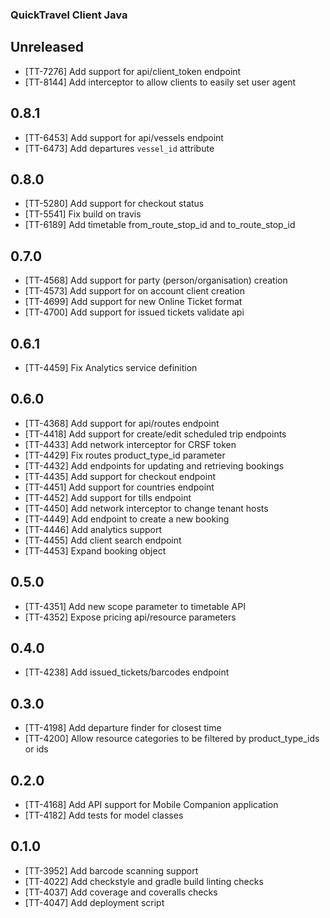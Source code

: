 ### QuickTravel Client Java

## Unreleased

* [TT-7276] Add support for api/client_token endpoint
* [TT-8144] Add interceptor to allow clients to easily set user agent

## 0.8.1

* [TT-6453] Add support for api/vessels endpoint
* [TT-6473] Add departures `vessel_id` attribute

## 0.8.0

* [TT-5280] Add support for checkout status
* [TT-5541] Fix build on travis
* [TT-6189] Add timetable from_route_stop_id and to_route_stop_id

## 0.7.0

* [TT-4568] Add support for party (person/organisation) creation
* [TT-4573] Add support for on account client creation
* [TT-4699] Add support for new Online Ticket format
* [TT-4700] Add support for issued tickets validate api

## 0.6.1

* [TT-4459] Fix Analytics service definition

## 0.6.0

* [TT-4368] Add support for api/routes endpoint
* [TT-4418] Add support for create/edit scheduled trip endpoints
* [TT-4433] Add network interceptor for CRSF token
* [TT-4429] Fix routes product_type_id parameter
* [TT-4432] Add endpoints for updating and retrieving bookings
* [TT-4435] Add support for checkout endpoint
* [TT-4451] Add support for countries endpoint
* [TT-4452] Add support for tills endpoint
* [TT-4450] Add network interceptor to change tenant hosts
* [TT-4449] Add endpoint to create a new booking
* [TT-4446] Add analytics support
* [TT-4455] Add client search endpoint
* [TT-4453] Expand booking object

## 0.5.0

* [TT-4351] Add new scope parameter to timetable API
* [TT-4352] Expose pricing api/resource parameters

## 0.4.0

* [TT-4238] Add issued_tickets/barcodes endpoint

## 0.3.0

* [TT-4198] Add departure finder for closest time
* [TT-4200] Allow resource categories to be filtered by product_type_ids or ids

## 0.2.0

* [TT-4168] Add API support for Mobile Companion application
* [TT-4182] Add tests for model classes

## 0.1.0

* [TT-3952] Add barcode scanning support
* [TT-4022] Add checkstyle and gradle build linting checks
* [TT-4037] Add coverage and coveralls checks
* [TT-4047] Add deployment script
